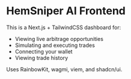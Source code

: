 # HemSniper AI Frontend

This is a Next.js + TailwindCSS dashboard for:
- Viewing live arbitrage opportunities
- Simulating and executing trades
- Connecting your wallet
- Viewing trade history

Uses RainbowKit, wagmi, viem, and shadcn/ui.
